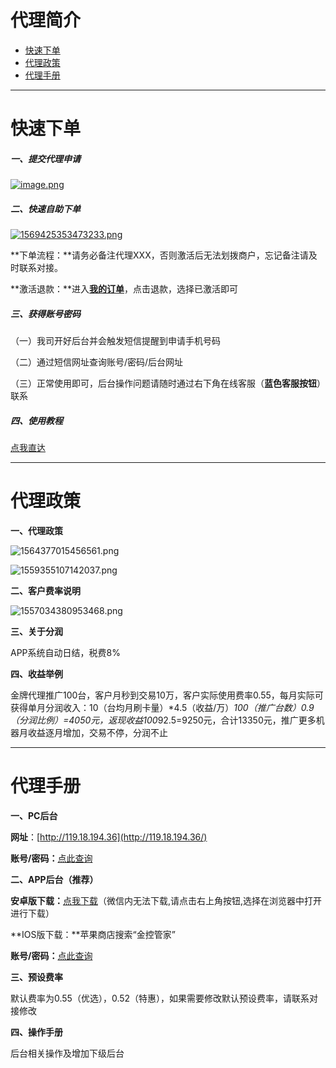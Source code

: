 # 代理简介

- [快速下单](#快速下单)
- [代理政策](#代理政策)
- [代理手册](#代理手册)

---

# 快速下单

##### **一、提交代理申请**

[![image.png](https://cos.zjkmkj.com/media/2024/08/20/9bc6c2e23b236ff67dbf766a432e1833-2.webp)](https://jinshuju.net/f/LEus0w)

##### **二、快速自助下单**

[![1569425353473233.png](https://cos.zjkmkj.com/media/2024/08/20/c5b051d7a10faae07a904e1c79b60d74-2.webp)](start/tool.md)

**下单流程：**请务必备注代理XXX，否则激活后无法划拨商户，忘记备注请及时联系对接。

**激活退款：**进入[**我的订单**](http://kmshop.zjkmkj.com/order/list/)，点击退款，选择已激活即可

##### **三、获得账号密码**

（一）我司开好后台并会触发短信提醒到申请手机号码

（二）通过短信网址查询账号/密码/后台网址

（三）正常使用即可，后台操作问题请随时通过右下角在线客服（**蓝色客服按钮**）联系

##### 四、使用教程

[点我直达](tool/jdb.md)

------

# 代理政策

**一、代理政策**

![1564377015456561.png](https://cos.zjkmkj.com/media/2024/08/20/f6636fd387fbbce886b0d7d09aaa0d78-2.webp)

![1559355107142037.png](https://cos.zjkmkj.com/media/2024/08/20/c53131b6ff3e5e800b774b366cc1e250-2.webp)

**二、客户费率说明** 

![1557034380953468.png](https://cos.zjkmkj.com/media/2024/08/20/6be0a85dcd576101e8784e63cd8b7d24-2.webp)

**三、关于分润**

APP系统自动日结，税费8%

**四、收益举例**

金牌代理推广100台，客户月秒到交易10万，客户实际使用费率0.55，每月实际可获得单月分润收入：10（台均月刷卡量）*4.5（收益/万）*100（推广台数）0.9（分润比例）=4050元，返现收益100*92.5=9250元，合计13350元，推广更多机器月收益逐月增加，交易不停，分润不止

---

# 代理手册

**一、PC后台**

**网址**：[http://119.18.194.36](http://119.18.194.36/) 

**账号/密码：**[点此查询](http://u.zjkmkj.com/QfU36)

**二、APP后台（推荐）**

**安卓版下载：**[点我下载](https://jkguanjia.mfhcd.com/download/jkgj.apk)（微信内无法下载,请点击右上角按钮,选择在浏览器中打开进行下载）

**IOS版下载：**苹果商店搜索“金控管家”

**账号/密码：**[点此查询](https://jinshuju.net/s/4ReX2E)

**三、预设费率**

默认费率为0.55（优选），0.52（特惠），如果需要修改默认预设费率，请联系对接修改

**四、操作手册**

后台相关操作及增加下级后台